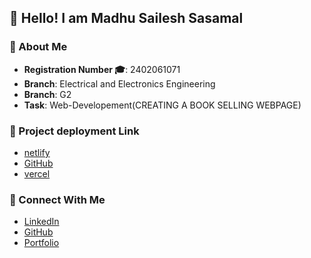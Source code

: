 ## 👋 Hello! I am Madhu Sailesh Sasamal
### 👤 About Me  
- **Registration Number 🎓**: 2402061071  
- **Branch**: Electrical and Electronics Engineering  
- **Branch**: G2
- **Task**: Web-Developement(CREATING A BOOK SELLING WEBPAGE)

### 🔗 Project deployment Link 
- [netlify](https://bookbysailesh.netlify.app/)  
- [GitHub](https://madhusailesh.github.io/book-selling-web-page/)  
- [vercel](https://bookbysailesh.vercel.app/)


### 🔗 Connect With Me
- [LinkedIn](https://www.linkedin.com/in/madhu-sailesh-sasamal-6918912a4/)  
- [GitHub](https://github.com/madhusailesh)  
- [Portfolio](https://madhusailesh.netlify.app/)
